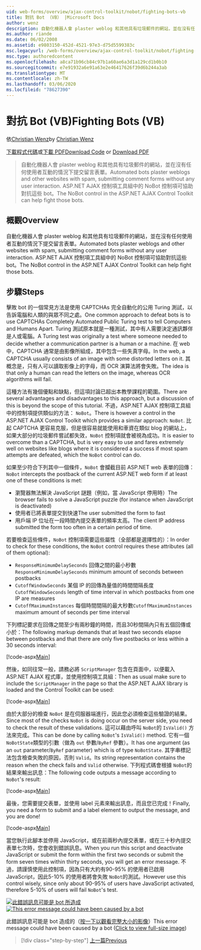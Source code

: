 ```yaml
---
uid: web-forms/overview/ajax-control-toolkit/nobot/fighting-bots-vb
title: 對抗 Bot （VB） |Microsoft Docs
author: wenz
description: 自動化機器人會 plaster weblog 和其他具有垃圾郵件的網站，並在沒有任何使用者互動的情況下提交留言表單。 ASP.NET AJAX Con 中的 NoBot 控制項 。
ms.author: riande
ms.date: 06/02/2008
ms.assetid: e9803150-452d-4521-97e3-d75d5599383c
msc.legacyurl: /web-forms/overview/ajax-control-toolkit/nobot/fighting-bots-vb
msc.type: authoredcontent
ms.openlocfilehash: a8ca71b96cb84c97b1a60ae6a3d1a129cd1b0b10
ms.sourcegitcommit: e7e91932a6e91a63e2e46417626f39d6b244a3ab
ms.translationtype: MT
ms.contentlocale: zh-TW
ms.lasthandoff: 03/06/2020
ms.locfileid: "78627390"
---
```

# <a name="fighting-bots-vb"></a><span data-ttu-id="7a2d0-104">對抗 Bot (VB)</span><span class="sxs-lookup"><span data-stu-id="7a2d0-104">Fighting Bots (VB)</span></span>

<span data-ttu-id="7a2d0-105">依[Christian Wenz](https://github.com/wenz)</span><span class="sxs-lookup"><span data-stu-id="7a2d0-105">by [Christian Wenz](https://github.com/wenz)</span></span>

<span data-ttu-id="7a2d0-106">[下載程式代碼](https://download.microsoft.com/download/9/3/f/93f8daea-bebd-4821-833b-95205389c7d0/NoBot0.vb.zip)或[下載 PDF](https://download.microsoft.com/download/b/6/a/b6ae89ee-df69-4c87-9bfb-ad1eb2b23373/nobot0VB.pdf)</span><span class="sxs-lookup"><span data-stu-id="7a2d0-106">[Download Code](https://download.microsoft.com/download/9/3/f/93f8daea-bebd-4821-833b-95205389c7d0/NoBot0.vb.zip) or [Download PDF](https://download.microsoft.com/download/b/6/a/b6ae89ee-df69-4c87-9bfb-ad1eb2b23373/nobot0VB.pdf)</span></span>

> <span data-ttu-id="7a2d0-107">自動化機器人會 plaster weblog 和其他具有垃圾郵件的網站，並在沒有任何使用者互動的情況下提交留言表單。</span><span class="sxs-lookup"><span data-stu-id="7a2d0-107">Automated bots plaster weblogs and other websites with spam, submitting comment forms without any user interaction.</span></span> <span data-ttu-id="7a2d0-108">ASP.NET AJAX 控制項工具組中的 NoBot 控制項可協助對抗這些 bot。</span><span class="sxs-lookup"><span data-stu-id="7a2d0-108">The NoBot control in the ASP.NET AJAX Control Toolkit can help fight those bots.</span></span>

## <a name="overview"></a><span data-ttu-id="7a2d0-109">概觀</span><span class="sxs-lookup"><span data-stu-id="7a2d0-109">Overview</span></span>

<span data-ttu-id="7a2d0-110">自動化機器人會 plaster weblog 和其他具有垃圾郵件的網站，並在沒有任何使用者互動的情況下提交留言表單。</span><span class="sxs-lookup"><span data-stu-id="7a2d0-110">Automated bots plaster weblogs and other websites with spam, submitting comment forms without any user interaction.</span></span> <span data-ttu-id="7a2d0-111">ASP.NET AJAX 控制項工具組中的 NoBot 控制項可協助對抗這些 bot。</span><span class="sxs-lookup"><span data-stu-id="7a2d0-111">The NoBot control in the ASP.NET AJAX Control Toolkit can help fight those bots.</span></span>

## <a name="steps"></a><span data-ttu-id="7a2d0-112">步驟</span><span class="sxs-lookup"><span data-stu-id="7a2d0-112">Steps</span></span>

<span data-ttu-id="7a2d0-113">擊敗 bot 的一個常見方法是使用 CAPTCHAs 完全自動化的公用 Turing 測試，以告訴電腦和人類的與眾不同之處。</span><span class="sxs-lookup"><span data-stu-id="7a2d0-113">One common approach to defeat bots is to use CAPTCHAs Completely Automated Public Turing test to tell Computers and Humans Apart.</span></span> <span data-ttu-id="7a2d0-114">Turing 測試原本就是一種測試，其中有人需要決定通訊夥伴是人或電腦。</span><span class="sxs-lookup"><span data-stu-id="7a2d0-114">A Turing test was originally a test where someone needed to decide whether a communication partner is a human or a machine.</span></span> <span data-ttu-id="7a2d0-115">在 web 中，CAPTCHA 通常是由影像所組成，其中包含一些失真字母。</span><span class="sxs-lookup"><span data-stu-id="7a2d0-115">In the web, a CAPTCHA usually consists of an image with some distorted letters on it.</span></span> <span data-ttu-id="7a2d0-116">其概念是，只有人可以讀取影像上的字母，而 OCR 演算法將會失敗。</span><span class="sxs-lookup"><span data-stu-id="7a2d0-116">The idea is that only a human can read the letters on the image, whereas OCR algorithms will fail.</span></span>

<span data-ttu-id="7a2d0-117">這種方法有幾個優點和缺點，但這項討論已超出本教學課程的範圍。</span><span class="sxs-lookup"><span data-stu-id="7a2d0-117">There are several advantages and disadvantages to this approach, but a discussion of this is beyond the scope of this tutorial.</span></span> <span data-ttu-id="7a2d0-118">不過，ASP.NET AJAX 控制項工具組中的控制項提供類似的方法： `NoBot`。</span><span class="sxs-lookup"><span data-stu-id="7a2d0-118">There is however a control in the ASP.NET AJAX Control Toolkit which provides a similar approach: `NoBot`.</span></span> <span data-ttu-id="7a2d0-119">比起 CAPTCHA 更容易克服，但是很容易就能使用和車資在類似 blog 的網站上，如果大部分的垃圾郵件嘗試都失效，`NoBot` 控制項就會被視為成功。</span><span class="sxs-lookup"><span data-stu-id="7a2d0-119">It is easier to overcome than a CAPTCHA, but is very easy to use and fares extremely well on websites like blogs where it is considered a success if most spam attempts are defeated, which the `NoBot` control can do.</span></span>

<span data-ttu-id="7a2d0-120">如果至少符合下列其中一個條件，`NoBot` 會攔截目前 ASP.NET web 表單的回傳：</span><span class="sxs-lookup"><span data-stu-id="7a2d0-120">`NoBot` intercepts the postback of the current ASP.NET web form if at least one of these conditions is met:</span></span>

- <span data-ttu-id="7a2d0-121">瀏覽器無法解決 JavaScript 謎題（例如，當 JavaScript 停用時）</span><span class="sxs-lookup"><span data-stu-id="7a2d0-121">The browser fails to solve a JavaScript puzzle (for instance when JavaScript is deactivated)</span></span>
- <span data-ttu-id="7a2d0-122">使用者已將表單提交到快速</span><span class="sxs-lookup"><span data-stu-id="7a2d0-122">The user submitted the form to fast</span></span>
- <span data-ttu-id="7a2d0-123">用戶端 IP 位址在一段時間內提交表單的頻率太高。</span><span class="sxs-lookup"><span data-stu-id="7a2d0-123">The client IP address submitted the form too often in a certain period of time.</span></span>

<span data-ttu-id="7a2d0-124">若要檢查這些條件，`NoBot` 控制項需要這些屬性（全部都是選擇性的）：</span><span class="sxs-lookup"><span data-stu-id="7a2d0-124">In order to check for these conditions, the `NoBot` control requires these attributes (all of them optional):</span></span>

- <span data-ttu-id="7a2d0-125">`ResponseMinimumDelaySeconds` 回傳之間的最小秒數</span><span class="sxs-lookup"><span data-stu-id="7a2d0-125">`ResponseMinimumDelaySeconds` minimum amount of seconds between postbacks</span></span>
- <span data-ttu-id="7a2d0-126">`CutoffWindowSeconds` 某個 IP 的回傳為量值的時間間隔長度</span><span class="sxs-lookup"><span data-stu-id="7a2d0-126">`CutoffWindowSeconds` length of time interval in which postbacks from one IP are measures</span></span>
- <span data-ttu-id="7a2d0-127">`CutoffMaximumInstances` 每個時間間隔的最大秒數</span><span class="sxs-lookup"><span data-stu-id="7a2d0-127">`CutoffMaximumInstances` maximum amount of seconds per time interval</span></span>

<span data-ttu-id="7a2d0-128">下列標記要求在回傳之間至少有兩秒鐘的時間，而且30秒間隔內只有五個回傳或小於：</span><span class="sxs-lookup"><span data-stu-id="7a2d0-128">The following markup demands that at least two seconds elapse between postbacks and that there are only five postbacks or less within a 30 seconds interval:</span></span>

[!code-aspx[Main](fighting-bots-vb/samples/sample1.aspx)]

<span data-ttu-id="7a2d0-129">然後，如同往常一般，請務必將 `ScriptManager` 包含在頁面中，以便載入 ASP.NET AJAX 程式庫，並使用控制項工具組：</span><span class="sxs-lookup"><span data-stu-id="7a2d0-129">Then as usual make sure to include the `ScriptManager` in the page so that the ASP.NET AJAX library is loaded and the Control Toolkit can be used:</span></span>

[!code-aspx[Main](fighting-bots-vb/samples/sample2.aspx)]

<span data-ttu-id="7a2d0-130">由於大部分的檢查 `NoBot` 是在伺服器端進行，因此您必須檢查這些驗證的結果。</span><span class="sxs-lookup"><span data-stu-id="7a2d0-130">Since most of the checks `NoBot` is doing occur on the server side, you need to check the result of these validations.</span></span> <span data-ttu-id="7a2d0-131">這可以藉由呼叫 `NoBot`的 `IsValid()` 方法來完成。</span><span class="sxs-lookup"><span data-stu-id="7a2d0-131">This can be done by calling `NoBot`'s `IsValid()` method.</span></span> <span data-ttu-id="7a2d0-132">它有一個 `NoBotState`類型的引數（做為 `out` 參數/`ByRef` 參數）。</span><span class="sxs-lookup"><span data-stu-id="7a2d0-132">It has one argument (as an `out` parameter/`ByRef` parameter) which is of type `NoBotState`.</span></span> <span data-ttu-id="7a2d0-133">其字串標記法包含檢查失敗的原因，否則 `Valid`。</span><span class="sxs-lookup"><span data-stu-id="7a2d0-133">Its string representation contains the reason when the check fails and `Valid` otherwise.</span></span> <span data-ttu-id="7a2d0-134">下列程式碼會根據 `NoBot`的結果來輸出訊息：</span><span class="sxs-lookup"><span data-stu-id="7a2d0-134">The following code outputs a message according to `NoBot`'s result:</span></span>

[!code-aspx[Main](fighting-bots-vb/samples/sample3.aspx)]

<span data-ttu-id="7a2d0-135">最後，您需要提交表單，並使用 label 元素來輸出訊息，而且您已完成！</span><span class="sxs-lookup"><span data-stu-id="7a2d0-135">Finally, you need a form to submit and a label element to output the message, and you are done!</span></span>

[!code-aspx[Main](fighting-bots-vb/samples/sample4.aspx)]

<span data-ttu-id="7a2d0-136">當您執行此腳本並停用 JavaScript，或在前兩秒內提交表單，或在三十秒內提交表單七次時，您會收到錯誤訊息。</span><span class="sxs-lookup"><span data-stu-id="7a2d0-136">When you run this script and deactivate JavaScript or submit the form within the first two seconds or submit the form seven times within thirty seconds, you will get an error message.</span></span> <span data-ttu-id="7a2d0-137">不過，請謹慎使用此控制項，因為只有大約有90-95% 的使用者已啟用 JavaScript，因此5-10% 的使用者將會失敗 `NoBot`的測試。</span><span class="sxs-lookup"><span data-stu-id="7a2d0-137">However use this control wisely, since only about 90-95% of users have JavaScript activated, therefore 5-10% of users will fail `NoBot`'s test.</span></span>

<span data-ttu-id="7a2d0-138">[![此錯誤訊息可能是 bot 所造成](fighting-bots-vb/_static/image2.png)](fighting-bots-vb/_static/image1.png)</span><span class="sxs-lookup"><span data-stu-id="7a2d0-138">[![This error message could have been caused by a bot](fighting-bots-vb/_static/image2.png)](fighting-bots-vb/_static/image1.png)</span></span>

<span data-ttu-id="7a2d0-139">此錯誤訊息可能是 bot 造成的（[按一下以觀看完整大小的影像](fighting-bots-vb/_static/image3.png)）</span><span class="sxs-lookup"><span data-stu-id="7a2d0-139">This error message could have been caused by a bot ([Click to view full-size image](fighting-bots-vb/_static/image3.png))</span></span>

> [!div class="step-by-step"]
> [<span data-ttu-id="7a2d0-140">上一篇</span><span class="sxs-lookup"><span data-stu-id="7a2d0-140">Previous</span></span>](fighting-bots-cs.md)
